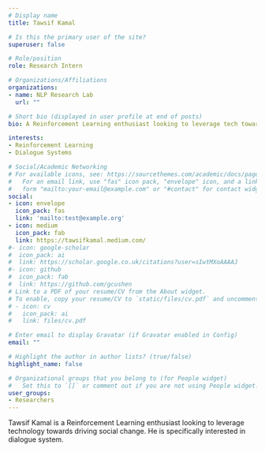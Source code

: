 ```yaml
---
# Display name
title: Tawsif Kamal

# Is this the primary user of the site?
superuser: false

# Role/position
role: Research Intern

# Organizations/Affiliations
organizations:
- name: NLP Research Lab
  url: ""

# Short bio (displayed in user profile at end of posts)
bio: A Reinforcement Learning enthusiast looking to leverage tech towards driving social change.

interests:
- Reinforcement Learning
- Dialogue Systems

# Social/Academic Networking
# For available icons, see: https://sourcethemes.com/academic/docs/page-builder/#icons
#   For an email link, use "fas" icon pack, "envelope" icon, and a link in the
#   form "mailto:your-email@example.com" or "#contact" for contact widget.
social:
- icon: envelope
  icon_pack: fas
  link: 'mailto:test@example.org'
- icon: medium
  icon_pack: fab
  link: https://tawsifkamal.medium.com/
#- icon: google-scholar
#  icon_pack: ai
#  link: https://scholar.google.co.uk/citations?user=sIwtMXoAAAAJ
#- icon: github
#  icon_pack: fab
#  link: https://github.com/gcushen
# Link to a PDF of your resume/CV from the About widget.
# To enable, copy your resume/CV to `static/files/cv.pdf` and uncomment the lines below.
# - icon: cv
#   icon_pack: ai
#   link: files/cv.pdf

# Enter email to display Gravatar (if Gravatar enabled in Config)
email: ""

# Highlight the author in author lists? (true/false)
highlight_name: false

# Organizational groups that you belong to (for People widget)
#   Set this to `[]` or comment out if you are not using People widget.
user_groups:
- Researchers
---
```


Tawsif Kamal is a Reinforcement Learning enthusiast looking to leverage technology towards driving social change. He is specifically interested in dialogue system.
